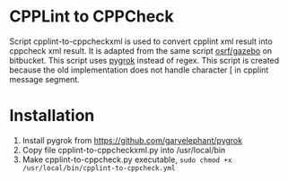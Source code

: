# CPPLint to CPPCheck
Script cpplint-to-cppcheckxml is used to convert cpplint xml result into cppcheck xml result. It is adapted from the same script [osrf/gazebo](https://bitbucket.org/osrf/gazebo/src/9b3dea9af2740ad0678f899c47b8aa17a953ceef/tools/cpplint_to_cppcheckxml.py?at=default) on bitbucket. This script uses [pygrok](https://github.com/garyelephant/pygrok) instead of regex. This script is created because the old implementation does not handle character [ in cpplint message segment.

# Installation
1. Install pygrok from https://github.com/garyelephant/pygrok
2. Copy file cpplint-to-cppcheckxml.py into /usr/local/bin
3. Make cpplint-to-cppcheck.py executable, `sudo chmod +x /usr/local/bin/cpplint-to-cppcheck.yml`
